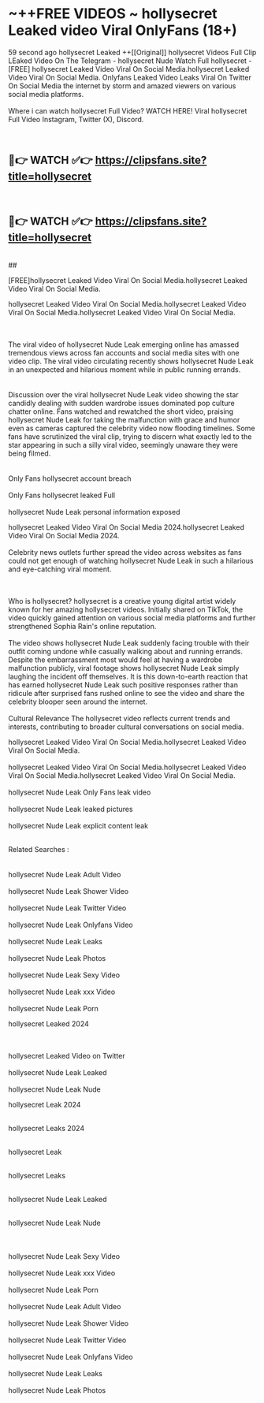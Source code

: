 # ~++FREE VIDEOS ~ hollysecret Leaked video Viral OnlyFans (18+)<br>


59 second ago hollysecret Leaked ++[[Original]] hollysecret Videos Full Clip LEaked Video On The Telegram  - hollysecret Nude  Watch Full hollysecret - [FREE] hollysecret Leaked Video Viral On Social Media.hollysecret Leaked Video Viral On Social Media.   Onlyfans Leaked Video Leaks Viral On Twitter On Social Media the internet by storm and amazed viewers on various social media platforms. <br><br>
Where i can watch hollysecret Full Video? WATCH HERE! Viral hollysecret Full Video Instagram, Twitter (X), Discord. <br>


 <br>

##  🔴👉 WATCH ✅👉  <a href="https://clipsfans.site?title=hollysecret&ref=git">https://clipsfans.site?title=hollysecret</a> <br>
  <br>

##  🔴👉 WATCH ✅👉  <a href="https://clipsfans.site?title=hollysecret&ref=git">https://clipsfans.site?title=hollysecret</a> <br>
  <br>
  ##



[FREE]hollysecret Leaked Video Viral On Social Media.hollysecret Leaked Video Viral On Social Media. <br>

hollysecret Leaked Video Viral On Social Media.hollysecret Leaked Video Viral On Social Media.hollysecret Leaked Video Viral On Social Media. <br>


  <br>

  <br>
The viral video of hollysecret Nude Leak emerging online has amassed tremendous views across fan accounts and social media sites with one video clip. The viral video circulating recently shows hollysecret Nude Leak in an unexpected and hilarious moment while in public running errands.<br>
<br>


<br>
Discussion over the viral hollysecret Nude Leak video showing the star candidly dealing with sudden wardrobe issues dominated pop culture chatter online. Fans watched and rewatched the short video, praising hollysecret Nude Leak for taking the malfunction with grace and humor even as cameras captured the celebrity video now flooding timelines. Some fans have scrutinized the viral clip, trying to discern what exactly led to the star appearing in such a silly viral video, seemingly unaware they were being filmed.<br>
<br>
<br> 
Only Fans hollysecret account breach<br>
<br>
Only Fans hollysecret leaked Full <br>
<br>
hollysecret Nude Leak personal information exposed<br>

hollysecret Leaked Video Viral On Social Media 2024.hollysecret Leaked Video Viral On Social Media 2024. <br>
<br>
Celebrity news outlets further spread the video across websites as fans could not get enough of watching hollysecret Nude Leak in such a hilarious and eye-catching viral moment.<br>
<br>

<br>
Who is hollysecret? hollysecret is a creative young digital artist widely known for her amazing hollysecret videos. Initially shared on TikTok, the video quickly gained attention on various social media platforms and further strengthened Sophia Rain's online reputation.<br>
<br>
The video shows hollysecret Nude Leak suddenly facing trouble with their outfit coming undone while casually walking about and running errands. Despite the embarrassment most would feel at having a wardrobe malfunction publicly, viral footage shows hollysecret Nude Leak simply laughing the incident off themselves. It is this down-to-earth reaction that has earned hollysecret Nude Leak such positive responses rather than ridicule after surprised fans rushed online to see the video and share the celebrity blooper seen around the internet.<br>
<br>
Cultural Relevance The hollysecret video reflects current trends and interests, contributing to broader cultural conversations on social media.<br>

hollysecret Leaked Video Viral On Social Media.hollysecret Leaked Video Viral On Social Media.<br>
<br>
hollysecret Leaked Video Viral On Social Media.hollysecret Leaked Video Viral On Social Media.hollysecret Leaked Video Viral On Social Media.<br>
<br>
hollysecret Nude Leak Only Fans leak video<br>
<br>
hollysecret Nude Leak leaked pictures<br>
<br>
hollysecret Nude Leak explicit content leak<br>


<br>
Related Searches :<br>
<br>

<br>
hollysecret Nude Leak Adult Video<br>
<br>
hollysecret Nude Leak Shower Video<br>
<br>
hollysecret Nude Leak Twitter Video<br>
<br>
hollysecret Nude Leak Onlyfans Video<br>
<br>
hollysecret Nude Leak Leaks<br>
<br>
hollysecret Nude Leak Photos<br>

<br>
hollysecret Nude Leak Sexy Video<br>
<br>
hollysecret Nude Leak xxx Video<br>
<br>
hollysecret Nude Leak Porn<br>

hollysecret  Leaked 2024 <br> <br>
<br>

hollysecret Leaked Video on Twitter <br>
<br>
hollysecret Nude Leak Leaked<br>
<br>
hollysecret Nude Leak Nude<br>


hollysecret  Leak 2024 <br> <br>



hollysecret  Leaks 2024 <br> <br>



 
hollysecret  Leak<br> <br>



hollysecret  Leaks<br> <br>


hollysecret Nude Leak Leaked<br> <br>

hollysecret Nude Leak Nude<br> <br>
<br> <br>
hollysecret Nude Leak Sexy Video
<br> <br>
hollysecret Nude Leak xxx Video
<br> <br>
hollysecret Nude Leak Porn
<br> <br>
hollysecret Nude Leak Adult Video
<br> <br>
hollysecret Nude Leak Shower Video
<br> <br>
hollysecret Nude Leak Twitter Video
<br> <br>
hollysecret Nude Leak Onlyfans Video
<br> <br>
hollysecret Nude Leak Leaks
<br> <br>
hollysecret Nude Leak Photos






</p>




 



</p>










